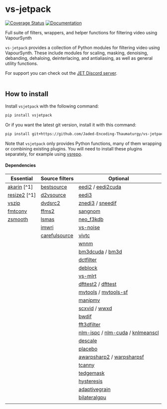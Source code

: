# vs-jetpack

[![Coverage Status](https://coveralls.io/repos/github/Jaded-Encoding-Thaumaturgy/vs-jetpack/badge.svg?branch=main)](https://coveralls.io/github/Jaded-Encoding-Thaumaturgy/vs-jetpack?branch=main)
[![Documentation](https://img.shields.io/badge/API%20Docs-purple)](https://jaded-encoding-thaumaturgy.github.io/vs-jetpack/)



Full suite of filters, wrappers, and helper functions for filtering video using VapourSynth

`vs-jetpack` provides a collection of Python modules for filtering video using VapourSynth.
These include modules for scaling, masking, denoising, debanding, dehaloing, deinterlacing,
and antialiasing, as well as general utility functions.

For support you can check out the [JET Discord server](https://discord.gg/XTpc6Fa9eB). <br><br>

## How to install

Install `vsjetpack` with the following command:

```sh
pip install vsjetpack
```

Or if you want the latest git version, install it with this command:

```sh
pip install git+https://github.com/Jaded-Encoding-Thaumaturgy/vs-jetpack.git
```

Note that `vsjetpack` only provides Python functions,
many of them wrapping or combining existing plugins.
You will need to install these plugins separately,
for example using [vsrepo](https://github.com/vapoursynth/vsrepo).

#### Dependencies

| **Essential**                                                                           | **Source filters**                                                    | **Optional**                                                                                                                                                                 |
| --------------------------------------------------------------------------------------- | --------------------------------------------------------------------- | ---------------------------------------------------------------------------------------------------------------------------------------------------------------------------- |
| [akarin](https://github.com/Jaded-Encoding-Thaumaturgy/akarin-vapoursynth-plugin) \[^1] | [bestsource](https://github.com/vapoursynth/bestsource)               | [eedi2](https://github.com/HomeOfVapourSynthEvolution/VapourSynth-EEDI2) / [eedi2cuda](https://github.com/hooke007/VapourSynth-EEDI2CUDA)                                    |
| [resize2](https://github.com/Jaded-Encoding-Thaumaturgy/vapoursynth-resize2) \[^1]      | [d2vsource](https://github.com/dwbuiten/d2vsource)                    | [eedi3](https://github.com/HomeOfVapourSynthEvolution/VapourSynth-EEDI3)                                                                                                     |
| [vszip](https://github.com/dnjulek/vapoursynth-zip)                                     | [dvdsrc2](https://github.com/jsaowji/dvdsrc2)                         | [znedi3](https://github.com/sekrit-twc/znedi3) / [sneedif](https://github.com/Jaded-Encoding-Thaumaturgy/vapoursynth-SNEEDIF)                                                |
| [fmtconv](https://gitlab.com/EleonoreMizo/fmtconv/)                                     | [ffms2](https://github.com/FFMS/ffms2)                                | [sangnom](https://github.com/dubhater/vapoursynth-sangnom)                                                                                                                   |
| [zsmooth](https://github.com/adworacz/zsmooth)                                          | [lsmas](https://github.com/HomeOfAviSynthPlusEvolution/L-SMASH-Works) | [neo\_f3kdb](https://github.com/HomeOfAviSynthPlusEvolution/neo_f3kdb)                                                                                                       |
|                                                                                         | [imwri](https://github.com/vapoursynth/vs-imwri)                      | [vs-noise](https://github.com/wwww-wwww/vs-noise)                                                                                                                            |
|                                                                                         | [carefulsource](https://github.com/wwww-wwww/carefulsource)           | [vivtc](https://github.com/vapoursynth/vivtc)                                                                                                                                |
|                                                                                         |                                                                       | [wnnm](https://github.com/AmusementClub/VapourSynth-WNNM)                                                                                                                    |
|                                                                                         |                                                                       | [bm3dcuda](https://github.com/WolframRhodium/VapourSynth-BM3DCUDA) / [bm3d](https://github.com/HomeOfVapourSynthEvolution/VapourSynth-BM3D)                                  |
|                                                                                         |                                                                       | [dctfilter](https://github.com/AmusementClub/VapourSynth-DCTFilter)                                                                                                          |
|                                                                                         |                                                                       | [deblock](https://github.com/HomeOfVapourSynthEvolution/VapourSynth-Deblock)                                                                                                 |
|                                                                                         |                                                                       | [vs-mlrt](https://github.com/AmusementClub/vs-mlrt)                                                                                                                          |
|                                                                                         |                                                                       | [dfttest2](https://github.com/AmusementClub/vs-dfttest2) / [dfttest](https://github.com/HomeOfVapourSynthEvolution/VapourSynth-DFTTest)                                      |
|                                                                                         |                                                                       | [mvtools](https://github.com/dubhater/vapoursynth-mvtools) / [mvtools-sf](https://github.com/IFeelBloated/vapoursynth-mvtools-sf)                                            |
|                                                                                         |                                                                       | [manipmv](https://github.com/Mikewando/manipulate-motion-vectors)                                                                                                            |
|                                                                                         |                                                                       | [scxvid](https://github.com/dubhater/vapoursynth-scxvid) / [wwxd](https://github.com/dubhater/vapoursynth-wwxd)                                                              |
|                                                                                         |                                                                       | [bwdif](https://github.com/HomeOfVapourSynthEvolution/VapourSynth-Bwdif)                                                                                                     |
|                                                                                         |                                                                       | [fft3dfilter](https://github.com/AmusementClub/VapourSynth-FFT3DFilter)                                                                                                      |
|                                                                                         |                                                                       | [nlm-ispc](https://github.com/AmusementClub/vs-nlm-ispc) / [nlm-cuda](https://github.com/AmusementClub/vs-nlm-cuda) / [knlmeanscl](https://github.com/Khanattila/KNLMeansCL) |
|                                                                                         |                                                                       | [descale](https://github.com/Jaded-Encoding-Thaumaturgy/vapoursynth-descale)                                                                                                 |
|                                                                                         |                                                                       | [placebo](https://github.com/sgt0/vs-placebo)                                                                                                                                |
|                                                                                         |                                                                       | [awarpsharp2](https://github.com/dubhater/vapoursynth-awarpsharp2) / [warpsharpsf](https://github.com/IFeelBloated/warpsharp)                                                |
|                                                                                         |                                                                       | [tcanny](https://github.com/HomeOfVapourSynthEvolution/VapourSynth-TCanny)                                                                                                   |
|                                                                                         |                                                                       | [tedgemask](https://github.com/dubhater/vapoursynth-tedgemask)                                                                                                               |
|                                                                                         |                                                                       | [hysteresis](https://github.com/sgt0/vapoursynth-hysteresis)                                                                                                                 |
|                                                                                         |                                                                       | [adaptivegrain](https://github.com/Irrational-Encoding-Wizardry/adaptivegrain)                                                                                               |
|                                                                                         |                                                                       | [bilateralgpu](https://github.com/WolframRhodium/VapourSynth-BilateralGPU)                                                                                                   |
                                                                                        |

[^1]: Can be considered mandatory
